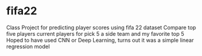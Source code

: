 # fifa22
Class Project for predicting player scores using fifa 22 dataset
Compare top five players current players for pick 5 a side team and my favorite top 5 
Hoped to have used CNN or Deep Learning, turns out it was a simple linear regression model
